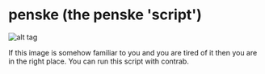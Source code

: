 # penske (the penske 'script')

![alt tag](https://s22.postimg.org/f6vcuj9ip/2017_02_11_192616_1824x984_scrot.png)

If this image is somehow familiar to you and you are tired of it then you are in the right place. You can run this script with contrab.
